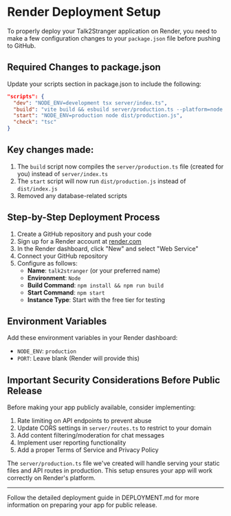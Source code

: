# Render Deployment Setup

To properly deploy your Talk2Stranger application on Render, you need to make a few configuration changes to your `package.json` file before pushing to GitHub.

## Required Changes to package.json

Update your scripts section in package.json to include the following:

```json
"scripts": {
  "dev": "NODE_ENV=development tsx server/index.ts",
  "build": "vite build && esbuild server/production.ts --platform=node --packages=external --bundle --format=esm --outdir=dist",
  "start": "NODE_ENV=production node dist/production.js",
  "check": "tsc"
}
```

## Key changes made:

1. The `build` script now compiles the `server/production.ts` file (created for you) instead of `server/index.ts`
2. The `start` script will now run `dist/production.js` instead of `dist/index.js`
3. Removed any database-related scripts

## Step-by-Step Deployment Process

1. Create a GitHub repository and push your code
2. Sign up for a Render account at [render.com](https://render.com)
3. In the Render dashboard, click "New" and select "Web Service"
4. Connect your GitHub repository
5. Configure as follows:
   - **Name**: `talk2stranger` (or your preferred name)
   - **Environment**: `Node`
   - **Build Command**: `npm install && npm run build`
   - **Start Command**: `npm start`
   - **Instance Type**: Start with the free tier for testing

## Environment Variables

Add these environment variables in your Render dashboard:

- `NODE_ENV`: `production`
- `PORT`: Leave blank (Render will provide this)

## Important Security Considerations Before Public Release

Before making your app publicly available, consider implementing:

1. Rate limiting on API endpoints to prevent abuse
2. Update CORS settings in `server/routes.ts` to restrict to your domain
3. Add content filtering/moderation for chat messages
4. Implement user reporting functionality
5. Add a proper Terms of Service and Privacy Policy

The `server/production.ts` file we've created will handle serving your static files and API routes in production. This setup ensures your app will work correctly on Render's platform.

---

Follow the detailed deployment guide in DEPLOYMENT.md for more information on preparing your app for public release.